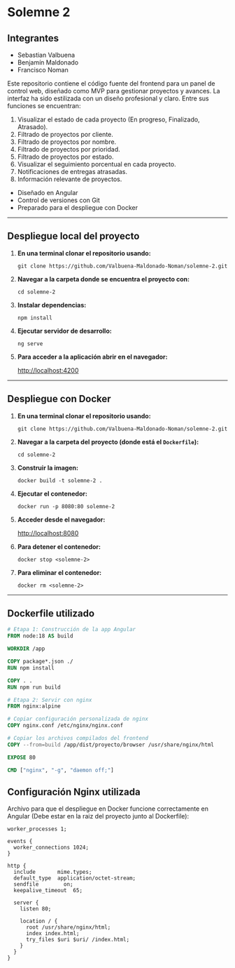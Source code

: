 #  Solemne 2

## Integrantes
* Sebastian Valbuena
* Benjamín Maldonado
* Francisco Noman
  
Este repositorio contiene el código fuente del frontend para un panel de control web, diseñado como MVP para gestionar proyectos y avances. La interfaz ha sido estilizada con un diseño profesional y claro. Entre sus funciones se encuentran:
1. Visualizar el estado de cada proyecto (En progreso, Finalizado, Atrasado).
2. Filtrado de proyectos por cliente.
3. Filtrado de proyectos por nombre.
4. Filtrado de proyectos por prioridad.
5. Filtrado de proyectos por estado.
6. Visualizar el seguimiento porcentual en cada proyecto.
7. Notificaciones de entregas atrasadas.
8. Información relevante de proyectos.

   
- Diseñado en Angular
- Control de versiones con Git
- Preparado para el despliegue con Docker

---

## Despliegue local del proyecto
1. **En una terminal clonar el repositorio usando:**

   `git clone https://github.com/Valbuena-Maldonado-Noman/solemne-2.git`

2. **Navegar a la carpeta donde se encuentra el proyecto con:**

   `cd solemne-2`

3. **Instalar dependencias:**

   `npm install`

4. **Ejecutar servidor de desarrollo:**

   `ng serve`

5. **Para acceder a la aplicación abrir en el navegador:**

    [http://localhost:4200](http://localhost:4200)

---

## Despliegue con Docker 
1. **En una terminal clonar el repositorio usando:**

   `git clone https://github.com/Valbuena-Maldonado-Noman/solemne-2.git`

2. **Navegar a la carpeta del proyecto (donde está el `Dockerfile`):**

   `cd solemne-2`
   
3. **Construir la imagen:**

   `docker build -t solemne-2 .`
   
4. **Ejecutar el contenedor:**

   `docker run -p 8080:80 solemne-2`
   
5. **Acceder desde el navegador:**

    [http://localhost:8080](http://localhost:8080)
   
6. **Para detener el contenedor:**

    `docker stop <solemne-2>`
   
7. **Para eliminar el contenedor:**

    `docker rm <solemne-2>`

---

## Dockerfile utilizado
```dockerfile
# Etapa 1: Construcción de la app Angular
FROM node:18 AS build

WORKDIR /app

COPY package*.json ./
RUN npm install

COPY . .
RUN npm run build

# Etapa 2: Servir con nginx
FROM nginx:alpine

# Copiar configuración personalizada de nginx
COPY nginx.conf /etc/nginx/nginx.conf

# Copiar los archivos compilados del frontend
COPY --from=build /app/dist/proyecto/browser /usr/share/nginx/html

EXPOSE 80

CMD ["nginx", "-g", "daemon off;"]
```

## Configuración Nginx utilizada
Archivo para que el despliegue en Docker funcione correctamente en Angular (Debe estar en la raiz del proyecto junto al Dockerfile):
```
worker_processes 1;

events {
  worker_connections 1024;
}

http {
  include       mime.types;
  default_type  application/octet-stream;
  sendfile        on;
  keepalive_timeout  65;

  server {
    listen 80;

    location / {
      root /usr/share/nginx/html;
      index index.html;
      try_files $uri $uri/ /index.html;
    }
  }
}
```

